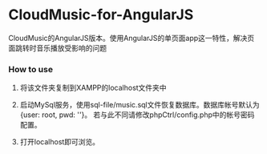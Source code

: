 # CloudMusic-for-AngularJS
CloudMusic的AngularJS版本。使用AngularJS的单页面app这一特性，解决页面跳转时音乐播放受影响的问题
### How to use
1. 将该文件夹复制到XAMPP的localhost文件夹中

2. 启动MySql服务，使用sql-file/music.sql文件恢复数据库。数据库帐号默认为{user: root, pwd: ''}。
若与此不同请修改phpCtrl/config.php中的帐号密码配置。

3. 打开localhost即可浏览。
